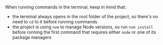 When running commands in the terminal, keep in mind that:

- the terminal always opens in the root folder of the project, so there's no need to `cd` to it before running commands
- the project is using `nvm` to manage Node versions, so run `nvm install` before running the first command that requires either `node` or one of its package managers
